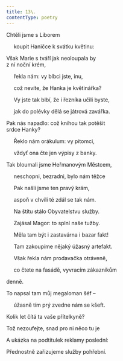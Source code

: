 ```yaml
---
title: 13\.
contentType: poetry
---
```


<section>

Chtěli jsme s Liborem

     koupit Haničce k svátku květinu:

Však Marie s tváří jak neoloupala by  
z ní noční krém,

     řekla nám: vy blbci jste, inu,

     což nevíte, že Hanka je květinářka?

     Vy jste tak blbí, že i řezníka učili byste,

     jak do polévky dělá se játrová zavářka.

Pak nás napadlo: což knihou tak potěšit  
srdce Hanky?

     Řeklo nám orákulum: vy pitomci,

     vždyť ona čte jen výpisy z banky.

Tak bloumali jsme Heřmanovým Městcem,

     neschopni, bezradni, bylo nám těžce

     Pak našli jsme ten pravý krám,

     aspoň v chvíli té zdál se tak nám.

     Na štítu stálo Obyvatelstvu služby.

     Zajásal Magor: to splní naše tužby.

     Měla tam být i zastavárna i bazar fakt!

     Tam zakoupíme nějaký úžasný artefakt.

     Však řekla nám prodavačka otráveně,

     co čtete na fasádě, vyvracím zákazníkům

denně.

To napsal tam můj megaloman šéf –

     úžasně tím prý zvedne nám se kšeft.

Kolik let čítá ta vaše přítelkyně?

Tož nezoufejte, snad pro ni něco tu je

A ukázka na podtitulek reklamy poslední:

Přednostně zařizujeme služby pohřební.

</section>
